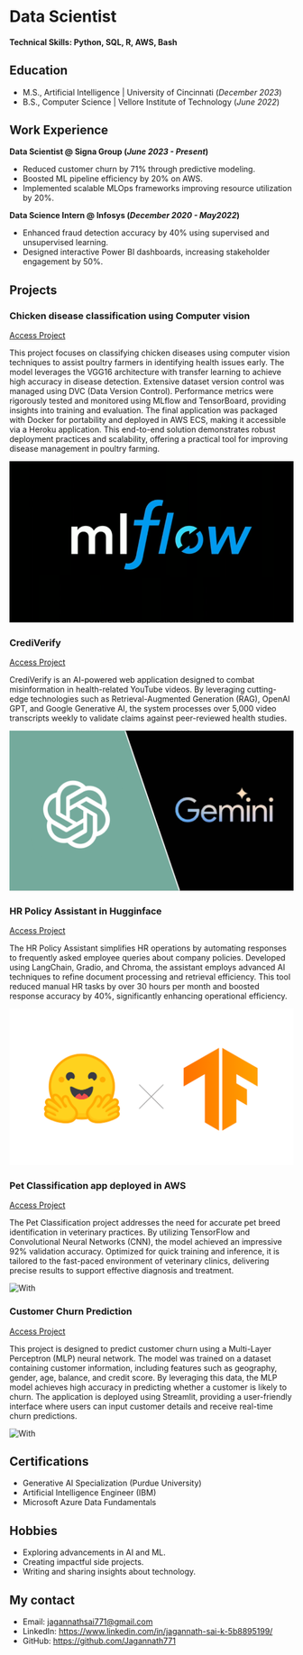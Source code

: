 # Data Scientist

#### Technical Skills: Python, SQL, R, AWS, Bash

## Education						       		
- M.S., Artificial Intelligence	| University of Cincinnati (_December 2023_)	 			        		
- B.S., Computer Science | Vellore Institute of Technology (_June 2022_)

## Work Experience
**Data Scientist @ Signa Group (_June 2023 - Present_)**
- Reduced customer churn by 71% through predictive modeling.
- Boosted ML pipeline efficiency by 20% on AWS.
- Implemented scalable MLOps frameworks improving resource utilization by 20%.

**Data Science Intern @ Infosys (_December 2020 - May2022_)**
- Enhanced fraud detection accuracy by 40% using supervised and unsupervised learning.
- Designed interactive Power BI dashboards, increasing stakeholder engagement by 50%.

## Projects
### Chicken disease classification using Computer vision
[Access Project](https://github.com/Jagannath771/Chicken-Disease-Classification-Project/tree/main)

This project focuses on classifying chicken diseases using computer vision techniques to assist poultry farmers in identifying health issues early. The model leverages the VGG16 architecture with transfer learning to achieve high accuracy in disease detection. Extensive dataset version control was managed using DVC (Data Version Control). Performance metrics were rigorously tested and monitored using MLflow and TensorBoard, providing insights into training and evaluation. The final application was packaged with Docker for portability and deployed in AWS ECS, making it accessible via a Heroku application. This end-to-end solution demonstrates robust deployment practices and scalability, offering a practical tool for improving disease management in poultry farming.

![With](/Assets/MLflow-logo.png)

### CrediVerify
[Access Project](https://github.com/Jagannath771/Youtube_Summarizer)

CrediVerify is an AI-powered web application designed to combat misinformation in health-related YouTube videos. By leveraging cutting-edge technologies such as Retrieval-Augmented Generation (RAG), OpenAI GPT, and Google Generative AI, the system processes over 5,000 video transcripts weekly to validate claims against peer-reviewed health studies.

![With](/Assets/geminiopenai.png)

### HR Policy Assistant in Hugginface
[Access Project](https://github.com/Jagannath771/NestleHRAssistant)

The HR Policy Assistant simplifies HR operations by automating responses to frequently asked employee queries about company policies. Developed using LangChain, Gradio, and Chroma, the assistant employs advanced AI techniques to refine document processing and retrieval efficiency. This tool reduced manual HR tasks by over 30 hours per month and boosted response accuracy by 40%, significantly enhancing operational efficiency.

![With](/Assets/huggingface.png)

### Pet Classification app deployed in AWS
[Access Project](https://github.com/Jagannath771/Pet-classification)

The Pet Classification project addresses the need for accurate pet breed identification in veterinary practices. By utilizing TensorFlow and Convolutional Neural Networks (CNN), the model achieved an impressive 92% validation accuracy. Optimized for quick training and inference, it is tailored to the fast-paced environment of veterinary clinics, delivering precise results to support effective diagnosis and treatment.

![With](/Assets/CV.jpeg)

### Customer Churn Prediction
[Access Project](https://github.com/Jagannath771/Customer-Churn-Prediction)

This project is designed to predict customer churn using a Multi-Layer Perceptron (MLP) neural network. The model was trained on a dataset containing customer information, including features such as geography, gender, age, balance, and credit score. By leveraging this data, the MLP model achieves high accuracy in predicting whether a customer is likely to churn. The application is deployed using Streamlit, providing a user-friendly interface where users can input customer details and receive real-time churn predictions. 

![With](/Assets/churn.jpeg)

## Certifications
- Generative AI Specialization (Purdue University)
- Artificial Intelligence Engineer (IBM)
- Microsoft Azure Data Fundamentals

## Hobbies
- Exploring advancements in AI and ML.
- Creating impactful side projects.
- Writing and sharing insights about technology.

## My contact
- Email: jagannathsai771@gmail.com
- LinkedIn: https://www.linkedin.com/in/jagannath-sai-k-5b8895199/
- GitHub: https://github.com/Jagannath771

